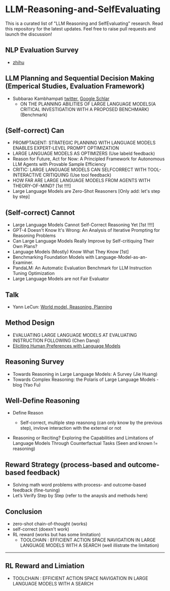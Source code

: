 # LLM-Reasoning-and-SelfEvaluating
This is a curated list of "LLM Reasoning and SelfEvaluating" research. Read this repository for the latest updates. Feel free to raise pull requests and launch the discussion!

## NLP Evaluation Survey
- [zhihu](https://zhuanlan.zhihu.com/p/644373658)


## LLM Planning and Sequential Decision Making (Emperical Studies, Evaluation Framework)
- Subbarao Kambhampati [twitter](https://twitter.com/rao2z/status/1716257588768346328), [Google Schlar](https://scholar.google.com/citations?view_op=list_works&hl=en&hl=en&user=yl3L07sAAAAJ&sortby=pubdate&citft=1&email_for_op=yushengsu.thu%40gmail.com)
  - ON THE PLANNING ABILITIES OF LARGE LANGUAGE MODELS(A CRITICAL INVESTIGATION WITH A PROPOSED BENCHMARK) (Benchmark)

## (Self-correct) Can 
- PROMPTAGENT: STRATEGIC PLANNING WITH LANGUAGE MODELS ENABLES EXPERT-LEVEL PROMPT OPTIMIZATION
- LARGE LANGUAGE MODELS AS OPTIMIZERS (Use labeld feedback)
- Reason for Future, Act for Now: A Principled Framework for Autonomous LLM Agents with Provable Sample Efficiency
- CRITIC: LARGE LANGUAGE MODELS CAN SELFCORRECT WITH TOOL-INTERACTIVE CRITIQUING (Use tool feedback)
- HOW FAR ARE LARGE LANGUAGE MODELS FROM AGENTS WITH THEORY-OF-MIND? [1st !!!!]
- Large Language Models are Zero-Shot Reasoners [Only add: let's step by step]

## (Self-correct) Cannot 
- Large Language Models Cannot Self-Correct Reasoning Yet [1st !!!!] 
- GPT-4 Doesn't Know It's Wrong: An Analysis of Iterative Prompting for Reasoning Problems
- Can Large Language Models Really Improve by Self-critiquing Their Own Plans?
- Language Models (Mostly) Know What They Know [1st]
- Benchmarking Foundation Models with Language-Model-as-an-Examiner.
- PandaLM: An Automatic Evaluation Benchmark for LLM Instruction Tuning Optimization
- Large Language Models are not Fair Evaluator

## Talk
- Yann LeCun: [World model, Reasoning, Planning](https://blog.csdn.net/xixiaoyaoww/article/details/129828453)


## Method Design
- EVALUATING LARGE LANGUAGE MODELS AT EVALUATING INSTRUCTION FOLLOWING (Chen Danqi)
- [Eliciting Human Preferences with Language Models](https://arxiv.org/abs/2310.11589)


## Reasoning Survey
- Towards Reasoning in Large Language Models: A Survey (Jie Huang)
- Towards Complex Reasoning: the Polaris of Large Language Models - blog (Yao Fu) 

## Well-Define Reasoning
- Define Reason
  - Self-correct, multiple step reasnong (can only know by the previous step), invlove interaction with the external or not
    
- Reasoning or Reciting? Exploring the Capabilities and Limitations of Language Models Through Counterfactual Tasks (Seen and known != reasoning)

## Reward Strategy (process-based and outcome-based feedback)
- Solving math word problems with process- and outcome-based feedback (fine-tuning)
- Let’s Verify Step by Step (refer to the anaysls and methods here)

## Conclusion
- zero-shot chain-of-thought (works)
- self-correct (doexn't work)
- RL reward (works but has some limitation)
    - TOOLCHAIN : EFFICIENT ACTION SPACE NAVIGATION IN LARGE LANGUAGE MODELS WITH A SEARCH (well illistrate the limitation)

-----------------------------------

## RL Reward and Limiation

- TOOLCHAIN : EFFICIENT ACTION SPACE NAVIGATION IN LARGE LANGUAGE MODELS WITH A SEARCH


